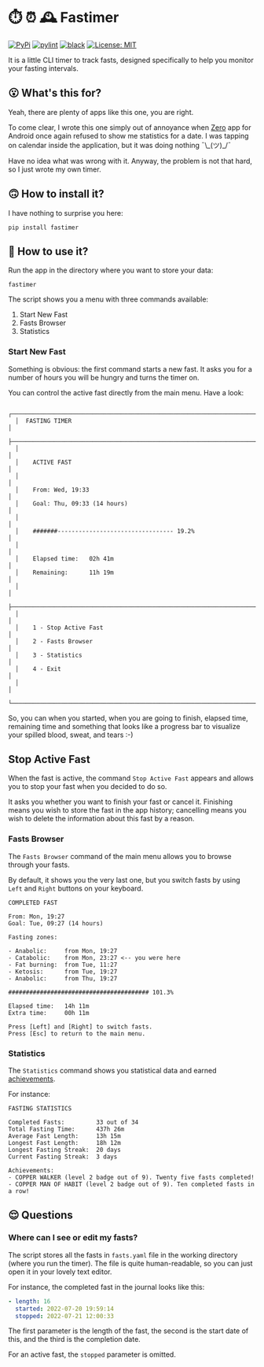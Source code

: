 # ⏱️ ⏰ 🕰️ Fastimer

[![PyPi](https://img.shields.io/pypi/v/fastimer)](https://pypi.org/project/fastimer/) [![pylint](https://github.com/vkostyanetsky/Fastimer/actions/workflows/pylint.yml/badge.svg)](https://github.com/vkostyanetsky/Fastimer/actions/workflows/pylint.yml) [![black](https://github.com/vkostyanetsky/Fastimer/actions/workflows/black.yml/badge.svg)](https://github.com/vkostyanetsky/Fastimer/actions/workflows/black.yml) [![License: MIT](https://img.shields.io/badge/License-MIT-yellow.svg)](https://opensource.org/licenses/MIT)

It is a little CLI timer to track fasts, designed specifically to help you monitor your fasting intervals.  

## 😮 What's this for?

Yeah, there are plenty of apps like this one, you are right.

To come clear, I wrote this one simply out of annoyance when [Zero](https://www.zerolongevity.com/) app for Android once again refused to show me statistics for a date. I was tapping on calendar inside the application, but it was doing nothing ¯\\\_(ツ)\_/¯

Have no idea what was wrong with it. Anyway, the problem is not that hard, so I just wrote my own timer.

## 🙃 How to install it?

I have nothing to surprise you here:

```commandline
pip install fastimer
```

## 🙂 How to use it?

Run the app in the directory where you want to store your data:

```commandline
fastimer
```

The script shows you a menu with three commands available: 

1. Start New Fast
2. Fasts Browser
3. Statistics  

### Start New Fast

Something is obvious: the first command starts a new fast. It asks you for a number of hours you will be hungry and turns the timer on.

You can control the active fast directly from the main menu. Have a look:

```
  ┌───────────────────────────────────────────────────────────────────────────┐
  │  FASTING TIMER                                                            │
  ├───────────────────────────────────────────────────────────────────────────┤
  │                                                                           │
  │    ACTIVE FAST                                                            │
  │                                                                           │
  │    From: Wed, 19:33                                                       │
  │    Goal: Thu, 09:33 (14 hours)                                            │
  │                                                                           │
  │    #######--------------------------------- 19.2%                         │
  │                                                                           │
  │    Elapsed time:   02h 41m                                                │
  │    Remaining:      11h 19m                                                │
  │                                                                           │
  ├───────────────────────────────────────────────────────────────────────────┤
  │                                                                           │
  │    1 - Stop Active Fast                                                   │
  │    2 - Fasts Browser                                                      │
  │    3 - Statistics                                                         │
  │    4 - Exit                                                               │
  │                                                                           │
  └───────────────────────────────────────────────────────────────────────────┘
```

So, you can when you started, when you are going to finish, elapsed time, remaining time and something that looks like a progress bar to visualize your spilled blood, sweat, and tears :-)

## Stop Active Fast

When the fast is active, the command `Stop Active Fast` appears and allows you to stop your fast when you decided to do so.

It asks you whether you want to finish your fast or cancel it. Finishing means you wish to store the fast in the app history; cancelling means you wish to delete the information about this fast by a reason. 

### Fasts Browser

The `Fasts Browser` command of the main menu allows you to browse through your fasts.

By default, it shows you the very last one, but you switch fasts by using `Left` and `Right` buttons on your keyboard. 

```
COMPLETED FAST

From: Mon, 19:27
Goal: Tue, 09:27 (14 hours)

Fasting zones:

- Anabolic:     from Mon, 19:27
- Catabolic:    from Mon, 23:27 <-- you were here
- Fat burning:  from Tue, 11:27
- Ketosis:      from Tue, 19:27
- Anabolic:     from Thu, 19:27

######################################## 101.3%

Elapsed time:   14h 11m
Extra time:     00h 11m

Press [Left] and [Right] to switch fasts.
Press [Esc] to return to the main menu.
```

### Statistics

The `Statistics` command shows you statistical data and earned [achievements](Achievements.md).

For instance:

```
FASTING STATISTICS

Completed Fasts:         33 out of 34
Total Fasting Time:      437h 26m
Average Fast Length:     13h 15m
Longest Fast Length:     18h 12m
Longest Fasting Streak:  20 days
Current Fasting Streak:  3 days

Achievements:
- COPPER WALKER (level 2 badge out of 9). Twenty five fasts completed!
- COPPER MAN OF HABIT (level 2 badge out of 9). Ten completed fasts in a row!
```

## 😌 Questions 

### Where can I see or edit my fasts?

The script stores all the fasts in `fasts.yaml` file in the working directory (where you run the timer). The file is quite human-readable, so you can just open it in your lovely text editor.

For instance, the completed fast in the journal looks like this:

```yaml
- length: 16
  started: 2022-07-20 19:59:14
  stopped: 2022-07-21 12:00:33
```

The first parameter is the length of the fast, the second is the start date of this, and the third is the completion date.

For an active fast, the `stopped` parameter is omitted.

